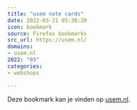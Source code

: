 ```yaml
---
title: "usem note cards"
date: 2022-03-21 05:38:20
icon: bookmark
source: Firefox bookmarks
src_url: https://usem.nl/
domains:
- usem.nl
2022: "03"
categories:
- webshops

---
```

Deze bookmark kan je vinden op [usem.nl](https://usem.nl/).

